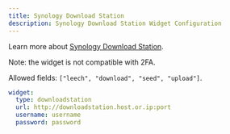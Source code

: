 ```yaml
---
title: Synology Download Station
description: Synology Download Station Widget Configuration
---
```


Learn more about [Synology Download Station](https://www.synology.com/en-us/dsm/packages/DownloadStation).

Note: the widget is not compatible with 2FA.

Allowed fields: `["leech", "download", "seed", "upload"]`.

```yaml
widget:
  type: downloadstation
  url: http://downloadstation.host.or.ip:port
  username: username
  password: password
```
